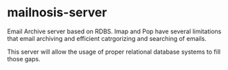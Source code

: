 mailnosis-server
================

Email Archive server based on RDBS. Imap and Pop have several limitations
that email archiving and efficient catrgorizing and searching of emails.

This server will allow the usage of proper relational database systems to
fill those gaps.
